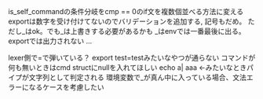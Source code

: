 is_self_commandの条件分岐をcmp == 0のif文を複数個並べる方法に変える
exportは数字を受け付けてないのでバリデーションを追加する, 記号もだめ。
ただし_はok。でも_は上書きする必要があるかも
_はenvでは一番最後に出る。exportでは出力されない ...

lexer側で=で弾いている？ export test=testみたいなやつが通らない
コマンドが何も無いときはcmd structにnullを入れてほしい
echo a| aaa ←みたいなときパイプが文字列として判定される
環境変数で_が真ん中に入っている場合、文法エラーになるケースを考慮したい
